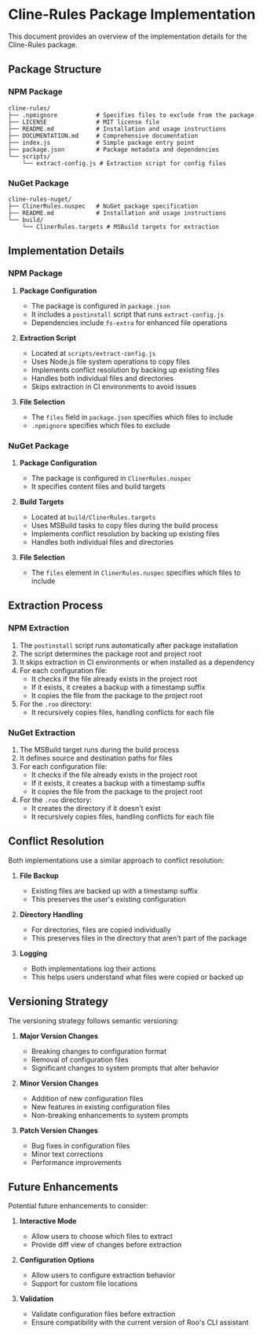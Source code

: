 # Cline-Rules Package Implementation

This document provides an overview of the implementation details for the Cline-Rules package.

## Package Structure

### NPM Package

```
cline-rules/
├── .npmignore           # Specifies files to exclude from the package
├── LICENSE              # MIT license file
├── README.md            # Installation and usage instructions
├── DOCUMENTATION.md     # Comprehensive documentation
├── index.js             # Simple package entry point
├── package.json         # Package metadata and dependencies
└── scripts/
    └── extract-config.js # Extraction script for config files
```

### NuGet Package

```
cline-rules-nuget/
├── ClinerRules.nuspec   # NuGet package specification
├── README.md            # Installation and usage instructions
└── build/
    └── ClinerRules.targets # MSBuild targets for extraction
```

## Implementation Details

### NPM Package

1. **Package Configuration**
   - The package is configured in `package.json`
   - It includes a `postinstall` script that runs `extract-config.js`
   - Dependencies include `fs-extra` for enhanced file operations

2. **Extraction Script**
   - Located at `scripts/extract-config.js`
   - Uses Node.js file system operations to copy files
   - Implements conflict resolution by backing up existing files
   - Handles both individual files and directories
   - Skips extraction in CI environments to avoid issues

3. **File Selection**
   - The `files` field in `package.json` specifies which files to include
   - `.npmignore` specifies which files to exclude

### NuGet Package

1. **Package Configuration**
   - The package is configured in `ClinerRules.nuspec`
   - It specifies content files and build targets

2. **Build Targets**
   - Located at `build/ClinerRules.targets`
   - Uses MSBuild tasks to copy files during the build process
   - Implements conflict resolution by backing up existing files
   - Handles both individual files and directories

3. **File Selection**
   - The `files` element in `ClinerRules.nuspec` specifies which files to include

## Extraction Process

### NPM Extraction

1. The `postinstall` script runs automatically after package installation
2. The script determines the package root and project root
3. It skips extraction in CI environments or when installed as a dependency
4. For each configuration file:
   - It checks if the file already exists in the project root
   - If it exists, it creates a backup with a timestamp suffix
   - It copies the file from the package to the project root
5. For the `.roo` directory:
   - It recursively copies files, handling conflicts for each file

### NuGet Extraction

1. The MSBuild target runs during the build process
2. It defines source and destination paths for files
3. For each configuration file:
   - It checks if the file already exists in the project root
   - If it exists, it creates a backup with a timestamp suffix
   - It copies the file from the package to the project root
4. For the `.roo` directory:
   - It creates the directory if it doesn't exist
   - It recursively copies files, handling conflicts for each file

## Conflict Resolution

Both implementations use a similar approach to conflict resolution:

1. **File Backup**
   - Existing files are backed up with a timestamp suffix
   - This preserves the user's existing configuration

2. **Directory Handling**
   - For directories, files are copied individually
   - This preserves files in the directory that aren't part of the package

3. **Logging**
   - Both implementations log their actions
   - This helps users understand what files were copied or backed up

## Versioning Strategy

The versioning strategy follows semantic versioning:

1. **Major Version Changes**
   - Breaking changes to configuration format
   - Removal of configuration files
   - Significant changes to system prompts that alter behavior

2. **Minor Version Changes**
   - Addition of new configuration files
   - New features in existing configuration files
   - Non-breaking enhancements to system prompts

3. **Patch Version Changes**
   - Bug fixes in configuration files
   - Minor text corrections
   - Performance improvements

## Future Enhancements

Potential future enhancements to consider:

1. **Interactive Mode**
   - Allow users to choose which files to extract
   - Provide diff view of changes before extraction

2. **Configuration Options**
   - Allow users to configure extraction behavior
   - Support for custom file locations

3. **Validation**
   - Validate configuration files before extraction
   - Ensure compatibility with the current version of Roo's CLI assistant